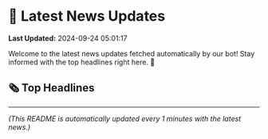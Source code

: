 # 📰 Latest News Updates
**Last Updated:** 2024-09-24 05:01:17

Welcome to the latest news updates fetched automatically by our bot! Stay informed with the top headlines right here. 🚀

## 🗞️ Top Headlines

---
*(This README is automatically updated every 1 minutes with the latest news.)*
